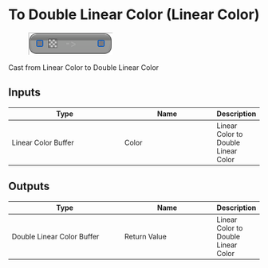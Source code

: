 # To Double Linear Color (Linear Color)

<div align="left" data-full-width="false">

<figure><img src="To_Double_Linear_Color_(Linear_Color).png" alt=""><figcaption></figcaption></figure>

</div>

Cast from Linear Color to Double Linear Color

## Inputs

<table>
<thead><tr><th width="250">Type</th><th width="200">Name</th><th>Description</th></tr></thead>
<tbody>
<tr><td>Linear Color Buffer</td><td>Color</td><td>Linear Color to Double Linear Color</td></tr>
</tbody>
</table>

## Outputs

<table>
<thead><tr><th width="250">Type</th><th width="200">Name</th><th>Description</th></tr></thead>
<tbody>
<tr><td>Double Linear Color Buffer</td><td>Return Value</td><td>Linear Color to Double Linear Color</td></tr>
</tbody>
</table>
